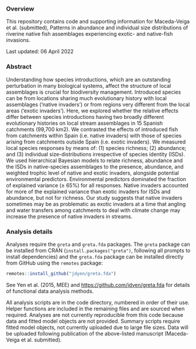 ### Overview
This repository contains code and supporting information for Maceda-Veiga et al. (submitted), Patterns in abundance and individual size distributions of riverine native fish assemblages experiencing exotic- and native-fish invasions.

Last updated: 06 April 2022

### Abstract
Understanding how species introductions, which are an outstanding perturbation in many biological systems, affect the structure of local assemblages is crucial for biodiversity management. Introduced species can be from locations sharing much evolutionary history with local assemblages (‘native invaders’) or from regions very different from the local areas (‘exotic invaders’). Here, we explored whether the relative effects differ between species introductions having two broadly different evolutionary histories on local stream assemblages in 15 Spanish catchments (99,700 km2). We contrasted the effects of introduced fish from catchments within Spain (i.e. native invaders) with those of species arising from catchments outside Spain (i.e. exotic invaders). We measured local species responses by means of: (1) species richness; (2) abundance; and (3) individual size-distributions irrespective of species identity (ISDs). We used hierarchical Bayesian models to relate richness, abundance and the ISDs in native-species assemblages to the presence, abundance, and weighted trophic level of native and exotic invaders, alongside potential environmental predictors. Environmental predictors dominated the fraction of explained variance (≥ 65%) for all responses. Native invaders accounted for more of the explained variance than exotic invaders for ISDs and abundance, but not for richness. Our study suggests that native invaders sometimes may be as problematic as exotic invaders at a time that angling and water transfers among catchments to deal with climate change may increase the presence of native invaders in streams.


### Analysis details

Analyses require the `greta` and `greta.fda` packages. The `greta` package can be installed from CRAN (`install.packages("greta")`, following all prompts to install dependencies) and the `greta.fda` package can be installed directly from GitHub using the `remotes` package:
``` r
remotes::install_github("jdyen/greta.fda")
```
See Yen et al. (2015, MEE) and https://github.com/jdyen/greta.fda for details of functional data analysis methods.

All analysis scripts are in the code directory, numbered in order of their use. Helper functions are included in the remaining files and are sourced when required. Analyses are not currently reproducible from this code because data and fitted model objects are not provided. Summary scripts require fitted model objects, not currently uploaded due to large file sizes. Data will be uploaded following publication of the above-listed manuscript (Maceda-Veiga et al. submitted).

